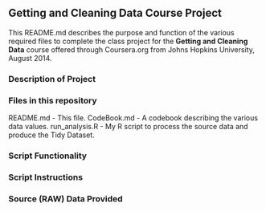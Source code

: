 ## Getting and Cleaning Data Course Project ##

This README.md describes the purpose and function of the various required 
files to complete the class project for the **Getting and Cleaning Data**
course offered through Coursera.org from Johns Hopkins University, August 2014.


### Description of Project ###


### Files in this repository ###
README.md - This file.
CodeBook.md - A codebook describing the various data values.
run_analysis.R - My R script to process the source data and produce the
Tidy Dataset.


### Script Functionality ###


### Script Instructions ###


### Source (RAW) Data Provided ###



